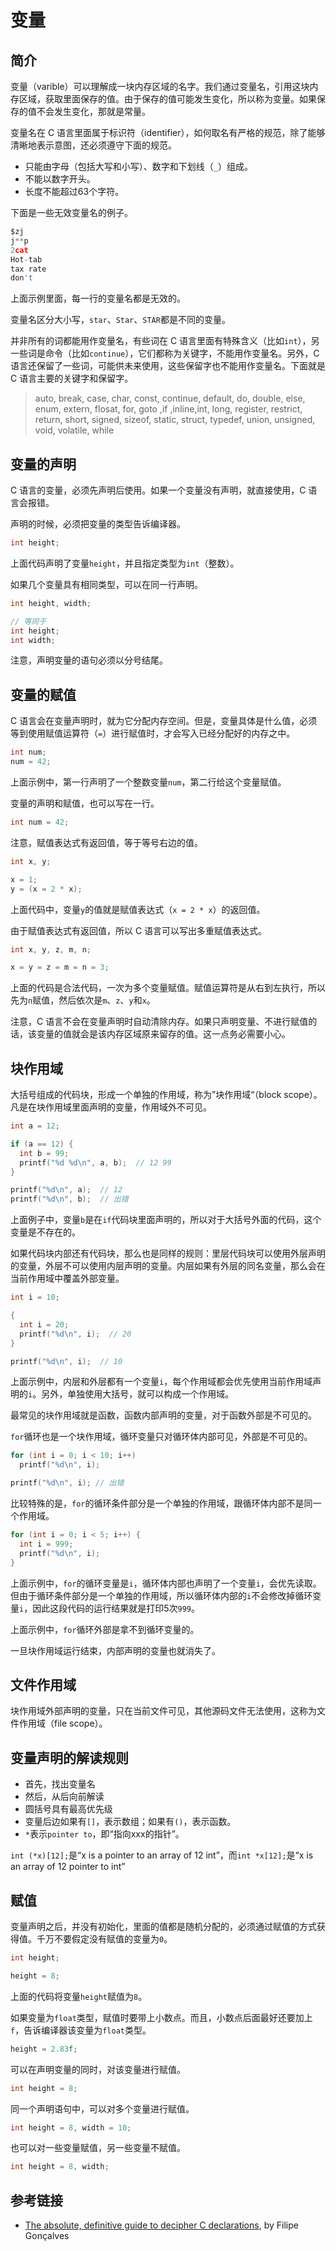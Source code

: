 # 变量

## 简介

变量（varible）可以理解成一块内存区域的名字。我们通过变量名，引用这块内存区域，获取里面保存的值。由于保存的值可能发生变化，所以称为变量。如果保存的值不会发生变化，那就是常量。

变量名在 C 语言里面属于标识符（identifier），如何取名有严格的规范，除了能够清晰地表示意图，还必须遵守下面的规范。

- 只能由字母（包括大写和小写）、数字和下划线（`_`）组成。
- 不能以数字开头。
- 长度不能超过63个字符。

下面是一些无效变量名的例子。

```c
$zj
j**p
2cat
Hot-tab
tax rate
don't
```

上面示例里面，每一行的变量名都是无效的。

变量名区分大小写，`star`、`Star`、`STAR`都是不同的变量。

并非所有的词都能用作变量名，有些词在 C 语言里面有特殊含义（比如`int`），另一些词是命令（比如`continue`），它们都称为关键字，不能用作变量名。另外，C 语言还保留了一些词，可能供未来使用，这些保留字也不能用作变量名。下面就是 C 语言主要的关键字和保留字。

> auto, break, case, char, const, continue, default, do, double, else, enum, extern, flosat, for, goto ,if ,inline,int, long, register, restrict, return, short, signed, sizeof, static, struct, typedef, union, unsigned, void, volatile, while

## 变量的声明

C 语言的变量，必须先声明后使用。如果一个变量没有声明，就直接使用，C 语言会报错。

声明的时候，必须把变量的类型告诉编译器。

```c
int height;
```

上面代码声明了变量`height`，并且指定类型为`int`（整数）。

如果几个变量具有相同类型，可以在同一行声明。

```c
int height, width;

// 等同于
int height;
int width;
```

注意，声明变量的语句必须以分号结尾。

## 变量的赋值

C 语言会在变量声明时，就为它分配内存空间。但是，变量具体是什么值，必须等到使用赋值运算符（`=`）进行赋值时，才会写入已经分配好的内存之中。

```c
int num;
num = 42;
```

上面示例中，第一行声明了一个整数变量`num`，第二行给这个变量赋值。

变量的声明和赋值，也可以写在一行。

```c
int num = 42;
```

注意，赋值表达式有返回值，等于等号右边的值。

```c
int x, y;

x = 1;
y = (x = 2 * x);
```

上面代码中，变量`y`的值就是赋值表达式（`x = 2 * x`）的返回值。

由于赋值表达式有返回值，所以 C 语言可以写出多重赋值表达式。

```c
int x, y, z, m, n;

x = y = z = m = n = 3;
```

上面的代码是合法代码，一次为多个变量赋值。赋值运算符是从右到左执行，所以先为`n`赋值，然后依次是`m`、`z`、`y`和`x`。

注意，C 语言不会在变量声明时自动清除内存。如果只声明变量、不进行赋值的话，该变量的值就会是该内存区域原来留存的值。这一点务必需要小心。

## 块作用域

大括号组成的代码块，形成一个单独的作用域，称为”块作用域“（block scope）。凡是在块作用域里面声明的变量，作用域外不可见。

```c
int a = 12;

if (a == 12) {
  int b = 99;
  printf("%d %d\n", a, b);  // 12 99
}

printf("%d\n", a);  // 12
printf("%d\n", b);  // 出错
```

上面例子中，变量`b`是在`if`代码块里面声明的，所以对于大括号外面的代码，这个变量是不存在的。

如果代码块内部还有代码块，那么也是同样的规则：里层代码块可以使用外层声明的变量，外层不可以使用内层声明的变量。内层如果有外层的同名变量，那么会在当前作用域中覆盖外部变量。

```c
int i = 10;

{
  int i = 20;
  printf("%d\n", i);  // 20
}

printf("%d\n", i);  // 10
```

上面示例中，内层和外层都有一个变量`i`，每个作用域都会优先使用当前作用域声明的`i`。另外，单独使用大括号，就可以构成一个作用域。

最常见的块作用域就是函数，函数内部声明的变量，对于函数外部是不可见的。

`for`循环也是一个块作用域，循环变量只对循环体内部可见，外部是不可见的。

```c
for (int i = 0; i < 10; i++)
  printf("%d\n", i);

printf("%d\n", i); // 出错
```

比较特殊的是，`for`的循环条件部分是一个单独的作用域，跟循环体内部不是同一个作用域。

```c
for (int i = 0; i < 5; i++) {
  int i = 999;
  printf("%d\n", i);
}
```

上面示例中，`for`的循环变量是`i`，循环体内部也声明了一个变量`i`，会优先读取。但由于循环条件部分是一个单独的作用域，所以循环体内部的`i`不会修改掉循环变量`i`，因此这段代码的运行结果就是打印5次`999`。

上面示例中，`for`循环外部是拿不到循环变量的。

一旦块作用域运行结束，内部声明的变量也就消失了。

## 文件作用域

块作用域外部声明的变量，只在当前文件可见，其他源码文件无法使用，这称为文件作用域（file scope）。

## 变量声明的解读规则

- 首先，找出变量名
- 然后，从后向前解读
- 圆括号具有最高优先级
- 变量后边如果有`[]`，表示数组；如果有`()`，表示函数。
- `*`表示`pointer to`，即“指向xxx的指针”。

`int (*x)[12];`是“x is a pointer to an array of 12 int”，而`int *x[12];`是“x is an array of 12 pointer to int”

## 赋值

变量声明之后，并没有初始化，里面的值都是随机分配的，必须通过赋值的方式获得值。千万不要假定没有赋值的变量为`0`。

```c
int height;

height = 8;
```

上面的代码将变量`height`赋值为`8`。

如果变量为`float`类型，赋值时要带上小数点。而且，小数点后面最好还要加上`f`，告诉编译器该变量为`float`类型。

```c
height = 2.83f;
```

可以在声明变量的同时，对该变量进行赋值。

```c
int height = 8;
```

同一个声明语句中，可以对多个变量进行赋值。

```c
int height = 8, width = 10;
```

也可以对一些变量赋值，另一些变量不赋值。

```c
int height = 8, width;
```

## 参考链接

- [The absolute, definitive guide to decipher C declarations](http://codinghighway.com/2013/12/29/the-absolute-definitive-guide-to-decipher-c-declarations/), by Filipe Gonçalves
